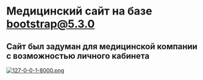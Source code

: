 # Медицинский сайт на базе bootstrap@5.3.0
## Сайт был задуман для медицинской компании с возможностью личного кабинета

[![127-0-0-1-8000.png](https://i.postimg.cc/fL2CDZs6/127-0-0-1-8000.png)](https://postimg.cc/34GmFsdB)
